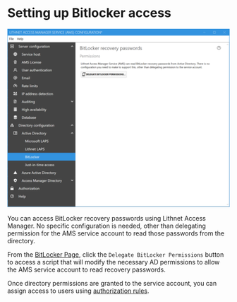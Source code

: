 # Setting up Bitlocker access

<img src="../images/ui-page-bitlocker.png" alt="!" width="1000px">

You can access BitLocker recovery passwords using Lithnet Access Manager. No specific configuration is needed, other than delegating permission for the AMS service account to read those passwords from the directory.

From the [BitLocker Page](/BitLocker-Page.md), click the `Delegate BitLocker Permissions` button to access a script that will modify the necessary AD permissions to allow the AMS service account to read recovery passwords.

Once directory permissions are granted to the service account, you can assign access to users using [authorization rules](/Authorization-Page.md).

